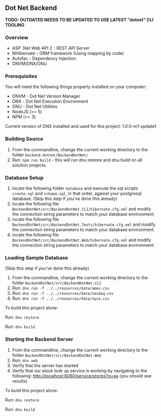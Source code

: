 ## Dot Net Backend

**TODO: OUTDATED NEEDS TO BE UPDATED TO USE LATEST "dotnet" CLI TOOLING**

### Overview

* ASP .Net Web API 2 - REST API Server
* NHibernate - ORM framework (Using mapping by code)
* Autofac - Dependency Injection
* DNVM/DNX/DNU

### Prerequisites

You will need the following things property installed on your computer:

* DNVM - Dot Net Version Manager
* DNX - Dot Net Execution Environment
* DNU - Dot Net Utilities
* NodeJS (>= 5)
* NPM (>= 3)

Current version of DNX installed and used for this project: 1.0.0-rc1-update1

### Building Source

1. From the commandline, change the current working directory to the folder `backend-dotnet/BackendDotNet/`
2. Run: `npm run build` - this will run dnu restore and dnu build on all solution projects.

### Database Setup

1. locate the following folder `database` and execute the sql scripts `create.sql` and `schema.sql`, in that order, against your postgresql database. (Skip this step if you've done this already)
2. locate the following file `BackendDotNet/src/BackendDotNet.CLI/hibernate.cfg.xml` and modify the connection string parameters to match your database environment.
3. locate the following file `BackendDotNet/src/BackendDotNet.Tests/hibernate.cfg.xml` and modify the connection string parameters to match your database environment.
4. locate the following file `BackendDotNet/src/BackendDotNet.Web/hibernate.cfg.xml` and modify the connection string parameters to match your database environment.

### Loading Sample Database

(Skip this step if you've done this already)

1. From the commandline, change the current working directory to the folder `BackendDotNet/src/BackendDotNet.CLI`
2. Run: `dnx run -f ../../resources/data/amex.csv`
3. Run: `dnx run -f ../../resources/data/nasdaq.csv`
4. Run: `dnx run -f ../../resources/data/nyse.csv`

To build this project alone:

Run: `dnu restore`

Run: `dnu build`

### Starting the Backend Server

1. From the commandline, change the current working directory to the folder `BackendDotNet/src/BackendDotNet.Web`
2. Run: `dnx web`
3. Verify that the server has started
4. Verify that our stock look up service is working by navigating to the following: [http://localhost:8080/service/stocks?q=aa](http://localhost:8080/service/stocks?q=aa) (you should see results)

To build this project alone:

Run: `dnu restore`

Run: `dnu build`
